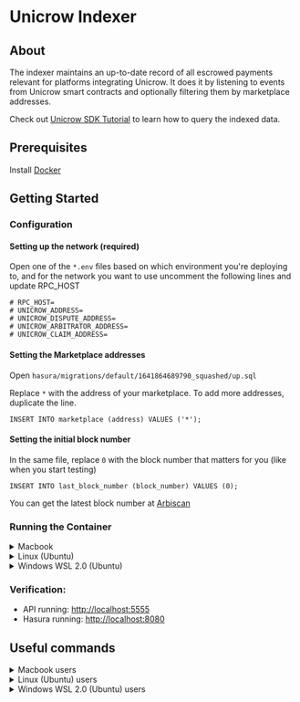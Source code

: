 # Unicrow Indexer 

## About

The indexer maintains an up-to-date record of all escrowed payments relevant for platforms integrating Unicrow. It does it by listening to events from Unicrow smart contracts and optionally filtering them by marketplace addresses.

Check out [Unicrow SDK Tutorial](https://github.com/unicrowio/sdk-tutorial) to learn how to query the indexed data.

## Prerequisites

Install [Docker](https://docs.docker.com/get-started/)

## Getting Started

### Configuration

#### Setting up the network (required)

Open one of the `*.env` files based on which environment you're deploying to, and for the network you want to use uncomment the following lines and update RPC_HOST 

```
# RPC_HOST=
# UNICROW_ADDRESS=
# UNICROW_DISPUTE_ADDRESS=
# UNICROW_ARBITRATOR_ADDRESS=
# UNICROW_CLAIM_ADDRESS=
```

#### Setting the Marketplace addresses

Open `hasura/migrations/default/1641864689790_squashed/up.sql`

Replace `*` with the address of your marketplace. To add more addresses, duplicate the line.

```
INSERT INTO marketplace (address) VALUES ('*');
```

#### Setting the initial block number

In the same file, replace `0` with the block number that matters for you (like when you start testing)

```
INSERT INTO last_block_number (block_number) VALUES (0);
```

You can get the latest block number at [Arbiscan](https://arbiscan.io/blocks)


### Running the Container

<details><summary>Macbook</summary>
<p>

```
docker-compose --env-file _mac.env -f docker-compose.mac.yml up -d
```

</p>
</details>

<details><summary>Linux (Ubuntu)</summary>
<p>

```
docker-compose --env-file _linux.env -f docker-compose.linux.yml up -d
```

</p>
</details>

<details><summary>Windows WSL 2.0 (Ubuntu)</summary>
<p>

```
docker-compose --env-file _wsl.env -f docker-compose.wsl.yml up -d
```

</p>
</details>

### Verification:
* API running: [http://localhost:5555](http://localhost:5555)
* Hasura running: [http://localhost:8080](http://localhost:8080)

## Useful commands

<details><summary>Macbook users</summary>
<p>

1. List all containers running

```
docker ps
```

2. Stop all containers

```
docker-compose -f docker-compose.mac.yml down
```

3. Logs

```
docker-compose -f docker-compose.mac.yml logs
```

4. Clean up all

```
docker-compose -f docker-compose.mac.yml down && docker rmi $(docker images -q) && docker volume rm $(docker volume ls -q)
```

or:

```
docker system prune -a --volumes
```

</p>
</details>

<details><summary>Linux (Ubuntu) users</summary>
<p>

1. List all containers running

```
docker ps
```

2. Stop all containers

```
docker-compose -f docker-compose.linux.yml down
```

3. Logs

```
docker-compose -f docker-compose.linux.yml logs
```

4. Clean up all

```
docker-compose -f docker-compose.linux.yml down && docker rmi $(docker images -q) && docker volume rm $(docker volume ls -q)
```

or:

```
docker system prune -a --volumes
```

</p>
</details>

<details><summary>Windows WSL 2.0 (Ubuntu) users</summary>
<p>

1. List all containers running

```
docker ps
```

2. Stop all container

```
docker-compose -f docker-compose.wsl.yml down
```

3. Logs

```
docker-compose -f docker-compose.wsl.yml logs
```

4. Clean up all

```
docker-compose -f docker-compose.wsl.yml down && docker rmi $(docker images -q) && docker volume rm $(docker volume ls -q)
```

or:

```
docker system prune -a --volumes
```

</p>
</details>
